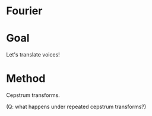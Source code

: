 # Fourier

Goal
====
Let's translate voices! 


Method
======
Cepstrum transforms.

(Q: what happens under repeated cepstrum transforms?)
